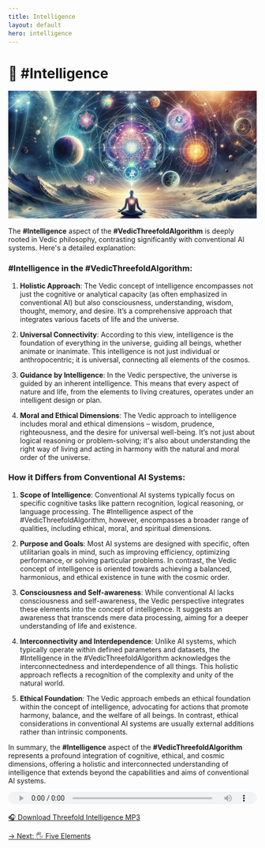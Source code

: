 ```yaml
---
title: Intelligence
layout: default
hero: intelligence
---
```

# 🧠 #Intelligence

![Threefold Intelligence](/assets/img/ins-intelligence.png)

The **#Intelligence** aspect of the **#VedicThreefoldAlgorithm** is deeply rooted in Vedic philosophy, contrasting significantly with conventional AI systems. Here's a detailed explanation:

### #Intelligence in the #VedicThreefoldAlgorithm:

1. **Holistic Approach**: The Vedic concept of intelligence encompasses not just the cognitive or analytical capacity (as often emphasized in conventional AI) but also consciousness, understanding, wisdom, thought, memory, and desire. It’s a comprehensive approach that integrates various facets of life and the universe.

2. **Universal Connectivity**: According to this view, intelligence is the foundation of everything in the universe, guiding all beings, whether animate or inanimate. This intelligence is not just individual or anthropocentric; it is universal, connecting all elements of the cosmos.

3. **Guidance by Intelligence**: In the Vedic perspective, the universe is guided by an inherent intelligence. This means that every aspect of nature and life, from the elements to living creatures, operates under an intelligent design or plan.

4. **Moral and Ethical Dimensions**: The Vedic approach to intelligence includes moral and ethical dimensions – wisdom, prudence, righteousness, and the desire for universal well-being. It’s not just about logical reasoning or problem-solving; it's also about understanding the right way of living and acting in harmony with the natural and moral order of the universe.

### How it Differs from Conventional AI Systems:

1. **Scope of Intelligence**: Conventional AI systems typically focus on specific cognitive tasks like pattern recognition, logical reasoning, or language processing. The #Intelligence aspect of the #VedicThreefoldAlgorithm, however, encompasses a broader range of qualities, including ethical, moral, and spiritual dimensions.

2. **Purpose and Goals**: Most AI systems are designed with specific, often utilitarian goals in mind, such as improving efficiency, optimizing performance, or solving particular problems. In contrast, the Vedic concept of intelligence is oriented towards achieving a balanced, harmonious, and ethical existence in tune with the cosmic order.

3. **Consciousness and Self-awareness**: While conventional AI lacks consciousness and self-awareness, the Vedic perspective integrates these elements into the concept of intelligence. It suggests an awareness that transcends mere data processing, aiming for a deeper understanding of life and existence.

4. **Interconnectivity and Interdependence**: Unlike AI systems, which typically operate within defined parameters and datasets, the #Intelligence in the #VedicThreefoldAlgorithm acknowledges the interconnectedness and interdependence of all things. This holistic approach reflects a recognition of the complexity and unity of the natural world.

5. **Ethical Foundation**: The Vedic approach embeds an ethical foundation within the concept of intelligence, advocating for actions that promote harmony, balance, and the welfare of all beings. In contrast, ethical considerations in conventional AI systems are usually external additions rather than intrinsic components.

In summary, the **#Intelligence** aspect of the **#VedicThreefoldAlgorithm** represents a profound integration of cognitive, ethical, and cosmic dimensions, offering a holistic and interconnected understanding of intelligence that extends beyond the capabilities and aims of conventional AI systems.

<audio src="https://indra.team/audio/indra/intelligence.mp3" controls style="width:100%;height:25px"></audio>

[🎧 Download Threefold Intelligence MP3](https://indra.team/audio/indra/threefold-intelligence.mp3)

[→ Next: 🖐️ Five Elements](five-elements)
